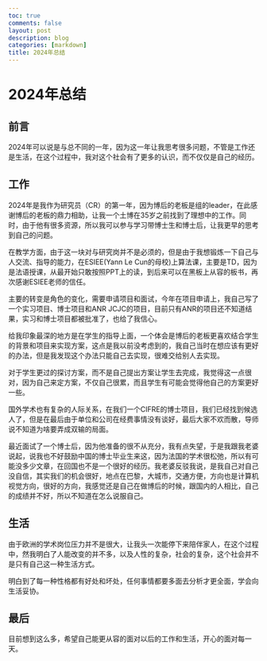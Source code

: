 ```yaml
---
toc: true
comments: false
layout: post
description: blog
categories: [markdown]
title: 2024年总结
---
```

# 2024年总结

## 前言

2024年可以说是与总不同的一年，因为这一年让我思考很多问题，不管是工作还是生活，在这个过程中，我对这个社会有了更多的认识，而不仅仅是自己的经历。

## 工作

2024年是我作为研究员（CR）的第一年，因为博后的老板是组的leader，在此感谢博后的老板的鼎力相助，让我一个土博在35岁之前找到了理想中的工作。同时，由于他有很多资源，所以我可以参与学习带博士生和博士后，让我更早的思考到自己的问题。

在教学方面，由于这一块对与研究岗并不是必须的，但是由于我想锻炼一下自己与人交流、指导的能力，在ESIEE(Yann Le Cun的母校)上算法课，主要是TD，因为是法语授课，从最开始只敢按照PPT上的读，到后来可以在黑板上从容的板书，再次感谢ESIEE老师的信任。

主要的转变是角色的变化，需要申请项目和面试，今年在项目申请上，我自己写了一个实习项目、博士项目和ANR JCJC的项目，目前只有ANR的项目还不知道结果，实习和博士项目都被批准了，也给了我信心。

给我印象最深的地方是在学生的指导上面，一个体会是博后的老板更喜欢结合学生的背景和项目来实现方案，这点是我以前没考虑到的，我自己当时在想应该有更好的办法，但是我发现这个办法只能自己去实现，很难交给别人去实现。

对于学生更过的探讨方案，而不是自己提出方案让学生去完成，我觉得这一点很对，因为自己来定方案，不仅自己很累，而且学生有可能会觉得他自己的方案更好一些。

国外学术也有复杂的人际关系，在我们一个CIFRE的博士项目，我们已经找到候选人了，但是在最后由于单位和公司在经费事情没有谈好，最后大家不欢而散，导师说不知道为啥要弄成双输的局面。

最近面试了一个博士后，因为他准备的很不从充分，我有点失望，于是我跟我老婆说起，说我也不好鼓励中国的博士毕业生来这，因为法国的学术很松弛，所以有可能没多少文章，在回国也不是一个很好的经历。我老婆反驳我说，是我自己对自己没自信，其实我们的机会很好，地点在巴黎，大城市，交通方便，方向也是计算机视觉方向，很好的方向，我感觉还是自己在做博后的时候，跟国内的人相比，自己的成绩并不好，所以不知道在怎么说服自己。

## 生活

由于欧洲的学术岗位压力并不是很大，让我头一次能停下来陪伴家人，在这个过程中，然我明白了人能改变的并不多，以及人性的复杂，社会的复杂，这个社会并不是只有自己这一种生活方式。

明白到了每一种性格都有好处和坏处，任何事情都要多面去分析才更全面，学会向生活妥协。

## 最后

目前想到这么多，希望自己能更从容的面对以后的工作和生活，开心的面对每一天。



